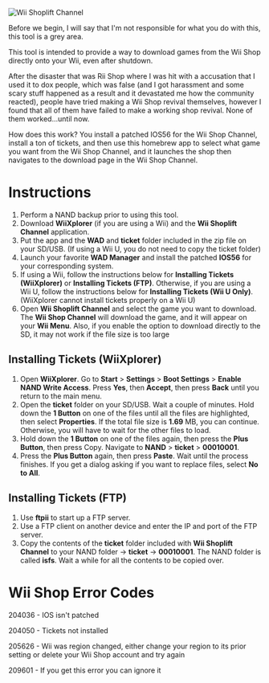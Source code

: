 ![Wii Shoplift Channel](http://transfer.archivete.am/9Qu6m/wiishop.png)

Before we begin, I will say that I'm not responsible for what you do with this, this tool is a grey area.

This tool is intended to provide a way to download games from the Wii Shop directly onto your Wii, even after shutdown.

After the disaster that was Rii Shop where I was hit with a accusation that I used it to dox people, which was false (and I got harassment and some scary stuff happened as a result and it devastated me how the community reacted), people have tried making a Wii Shop revival themselves, however I found that all of them have failed to make a working shop revival. None of them worked...until now.

How does this work? You install a patched IOS56 for the Wii Shop Channel, install a ton of tickets, and then use this homebrew app to select what game you want from the Wii Shop Channel, and it launches the shop then navigates to the download page in the Wii Shop Channel.

# Instructions

1.	Perform a NAND backup prior to using this tool.
2.	Download **WiiXplorer** (if you are using a Wii) and the **Wii Shoplift Channel** application.
3.	Put the app and the **WAD** and **ticket** folder included in the zip file on your SD/USB. (If using a Wii U, you do not need to copy the ticket folder)
4.	Launch your favorite **WAD Manager** and install the patched **IOS56** for your corresponding system.
5.	If using a Wii, follow the instructions below for **Installing Tickets (WiiXplorer)** or **Installing Tickets (FTP)**. Otherwise, if you are using a Wii U, follow the instructions below for **Installing Tickets (Wii U Only)**. (WiiXplorer cannot install tickets properly on a Wii U)
6.	Open **Wii Shoplift Channel** and select the game you want to download. The **Wii Shop Channel** will download the game, and it will appear on your **Wii Menu**. Also, if you enable the option to download directly to the SD, it may not work if the file size is too large

## Installing Tickets (WiiXplorer)

1. Open **WiiXplorer**. Go to **Start** > **Settings** > **Boot Settings** > **Enable NAND Write Access**. Press **Yes**, then **Accept**, then press **Back** until you return to the main menu.
2.	Open the **ticket** folder on your SD/USB. Wait a couple of minutes. Hold down the **1 Button** on one of the files until all the files are highlighted, then select **Properties**. If the total file size is **1.69** MB, you can continue. Otherwise, you will have to wait for the other files to load.
3.	Hold down the **1 Button** on one of the files again, then press the **Plus Button**, then press Copy. Navigate to **NAND** > **ticket** > **00010001**.
4.	Press the **Plus Button** again, then press **Paste**. Wait until the process finishes. If you get a dialog asking if you want to replace files, select **No to All**.

## Installing Tickets (FTP)

1. Use **ftpii** to start up a FTP server.
2. Use a FTP client on another device and enter the IP and port of the FTP server.
3. Copy the contents of the **ticket** folder included with **Wii Shoplift Channel** to your NAND folder -> **ticket** -> **00010001**. The NAND folder is called **isfs**. Wait a while for all the contents to be copied over.

# Wii Shop Error Codes

204036 - IOS isn't patched

204050 - Tickets not installed

205626 - Wii was region changed, either change your region to its prior setting or delete your Wii Shop account and try again

209601 - If you get this error you can ignore it
